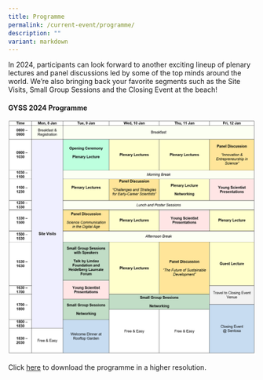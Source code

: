 ```yaml
---
title: Programme
permalink: /current-event/programme/
description: ""
variant: markdown
---
```

In 2024, participants can look forward to another exciting lineup of plenary lectures and panel discussions led by some of the top minds around the world. We’re also bringing back your favorite segments such as the Site Visits, Small Group Sessions and the Closing Event at the beach!

#### **GYSS 2024 Programme** ####

<img width="800" src="/images/GYSS%202024/Programme.png">

Click [here](/images/GYSS%202024/Programme.png) to download the programme in a higher resolution.